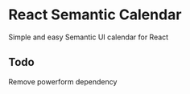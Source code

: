 # React Semantic Calendar
Simple and easy Semantic UI calendar for React

## Todo
Remove powerform dependency

